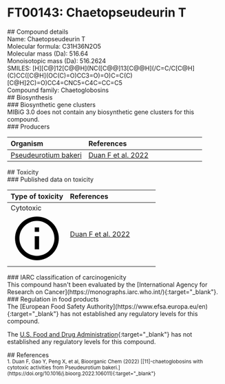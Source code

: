 
# FT00143: Chaetopseudeurin T
<div class="molecule_image" style="float:left">
<img data-smiles= CC(=O)O[C@@H]1CC(=O)[C@@]23C(=O)N[C@@H](CC4=CNC5=C4C=CC=C5)[C@@H]2[C@H](C)C(C)=C[C@@H]3/C=C/C[C@H](C)CC1=O data-smiles-options="{ 'width': 350, 'height': 350 }" />
</div>
## Compound details
<div style="overflow:hidden">
Name: Chaetopseudeurin T<br>
Molecular formula: C31H36N2O5<br>
Molecular mass (Da): 516.64<br>
Monoisotopic mass (Da): 516.2624<br>
<div class="break_all">
SMILES: [H][C@]12[C@@H](NC([C@@]13[C@@H](/C=C/C[C@H](C)CC([C@H](OC(C)=O)CC3=O)=O)C=C(C)[C@H]2C)=O)CC4=CNC5=C4C=CC=C5<br>
</div>
    Compound family: Chaetoglobosins<br>
</div>

<div markdown="block" class="section">
## Biosynthesis
<div markdown="block" class="subsection">
### Biosynthetic gene clusters
<div markdown="block" class="indented_block">
MIBiG 3.0 does not contain any biosynthetic gene clusters for this compound.
</div>
</div>

<div markdown="block" class="subsection">
### Producers
<table>
<thead>
<tr>
<th style="text-align: left;" role="columnheader" width="40%" data-sort-default>Organism</th>
<th style="text-align: left;" role="columnheader" width="60%">References</th>
</tr>
</thead>
        <tr>
        <td style="text-align: left;"><a href="https://www.ncbi.nlm.nih.gov/Taxonomy/Browser/wwwtax.cgi?mode=Info&id=205925" target="_blank">Pseudeurotium bakeri</a></td>
        <td style="text-align: left;"><a href="#REF00098">Duan F et al. 2022</a></td>
        </tr>
</table>
</div>
</div>

<div markdown="block" class="section">
## Toxicity
<div markdown="block" class="subsection">
### Published data on toxicity
<table>
<thead>
<tr>
<th style="text-align: left;" role="columnheader" width="40%" data-sort-default>Type of toxicity</th>
<th style="text-align: left;" role="columnheader" width="60%">References</th>
</tr>
</thead>
<tbody>
<tr>
<td style="text-align: left;">Cytotoxic <span class="twemoji" title="Toxic to cells"><svg xmlns="http://www.w3.org/2000/svg" viewBox="0 0 24 24"><path d="M11 9h2V7h-2m1 13c-4.41 0-8-3.59-8-8s3.59-8 8-8 8 3.59 8 8-3.59 8-8 8m0-18A10 10 0 0 0 2 12a10 10 0 0 0 10 10 10 10 0 0 0 10-10A10 10 0 0 0 12 2m-1 15h2v-6h-2v6Z"></path></svg></span></td>
<td style="text-align: left;"><a href="#REF00098">Duan F et al. 2022</a></td>
</tr>
</tbody>
</table>
</div>

<div markdown="block" class="subsection">
### IARC classification of carcinogenicity
<div markdown="block" class="indented_block">
This compound hasn't been evaluated by the [International Agency for Research on Cancer](https://monographs.iarc.who.int/){:target="_blank"}.<br>
</div>
</div>

<div markdown="block" class="subsection">
### Regulation in food products
<div markdown="block" class="indented_block">
The [European Food Safety Authority](https://www.efsa.europa.eu/en){:target="_blank"} has not established any regulatory levels for this compound. <br>

The [U.S. Food and Drug Administration](https://www.fda.gov/){:target="_blank"} has not established any regulatory levels for this compound. <br>

</div>
</div>

</div>

<div markdown="block" class="section">
## References
<div markdown="block" style="font-size: smaller;">
<span id=REF00098>
1. Duan F, Gao Y, Peng X, et al, Bioorganic Chem (2022) [[11]-chaetoglobosins with cytotoxic activities from Pseudeurotium bakeri.](https://doi.org/10.1016/j.bioorg.2022.106011){:target="_blank"}<br>
</span>

</div>
</div>

<script type="text/javascript" src="https://unpkg.com/smiles-drawer@2.0.1/dist/smiles-drawer.min.js"></script>
<script>
    SmiDrawer.apply();
</script>
